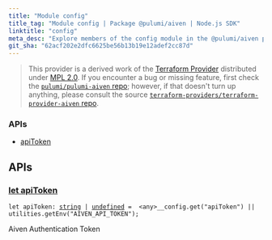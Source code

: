 ```yaml
---
title: "Module config"
title_tag: "Module config | Package @pulumi/aiven | Node.js SDK"
linktitle: "config"
meta_desc: "Explore members of the config module in the @pulumi/aiven package."
git_sha: "62acf202e2dfc6625be56b13b19e12adef2cc87d"
---
```


<!-- WARNING: this page was generated by a tool. Do not edit it by hand. -->
<!-- To change it, please see https://github.com/pulumi/docs/tree/master/tools/tscdocgen. -->


> This provider is a derived work of the [Terraform Provider](https://github.com/terraform-providers/terraform-provider-aiven)
> distributed under [MPL 2.0](https://www.mozilla.org/en-US/MPL/2.0/). If you encounter a bug or missing feature,
> first check the [`pulumi/pulumi-aiven` repo](https://github.com/pulumi/pulumi-aiven/issues); however, if that doesn't turn up anything,
> please consult the source [`terraform-providers/terraform-provider-aiven` repo](https://github.com/terraform-providers/terraform-provider-aiven/issues).







<h3>APIs</h3>
<ul class="api">
    <li><a href="#apiToken"><span class="symbol api"></span>apiToken</a></li>
</ul>




<h2 id="apis">APIs</h2>
<h3 class="pdoc-module-header" id="apiToken" data-link-title="apiToken">
    <a href="https://github.com/pulumi/pulumi-aiven/blob/{{< param git_sha >}}/sdk/nodejs/config/vars.ts#L12">
        let <strong>apiToken</strong>
    </a>
</h3>

<pre class="highlight"><code><span class='kd'>let</span> apiToken: <span class='kd'><a href='https://developer.mozilla.org/en-US/docs/Web/JavaScript/Reference/Global_Objects/String'>string</a></span> | <span class='kd'><a href='https://developer.mozilla.org/en-US/docs/Web/JavaScript/Reference/Global_Objects/undefined'>undefined</a></span> = <span class='s2'> &lt;any&gt;__config.get(&#34;apiToken&#34;) || utilities.getEnv(&#34;AIVEN_API_TOKEN&#34;)</span>;</code></pre>

Aiven Authentication Token

